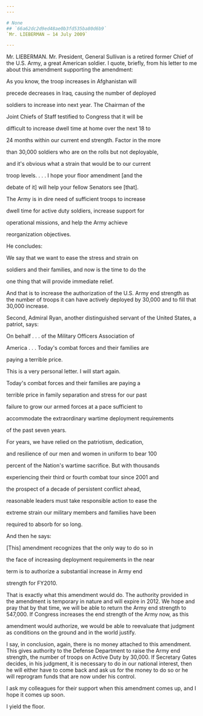 ```yaml
---
---

# None
## `66a62dc2d9ed48ae0b3fd535ba80d6b9`
`Mr. LIEBERMAN — 14 July 2009`

---
```



Mr. LIEBERMAN. Mr. President, General Sullivan is a retired former 
Chief of the U.S. Army, a great American soldier. I quote, briefly, 
from his letter to me about this amendment supporting the amendment:




 As you know, the troop increases in Afghanistan will 


 precede decreases in Iraq, causing the number of deployed 


 soldiers to increase into next year. The Chairman of the 


 Joint Chiefs of Staff testified to Congress that it will be 


 difficult to increase dwell time at home over the next 18 to 


 24 months within our current end strength. Factor in the more 


 than 30,000 soldiers who are on the rolls but not deployable, 


 and it's obvious what a strain that would be to our current 


 troop levels. . . . I hope your floor amendment [and the 


 debate of it] will help your fellow Senators see [that].



 The Army is in dire need of sufficient troops to increase 


 dwell time for active duty soldiers, increase support for 


 operational missions, and help the Army achieve 


 reorganization objectives.


He concludes:




 We say that we want to ease the stress and strain on 


 soldiers and their families, and now is the time to do the 


 one thing that will provide immediate relief.


And that is to increase the authorization of the U.S. Army end 
strength as the number of troops it can have actively deployed by 
30,000 and to fill that 30,000 increase.

Second, Admiral Ryan, another distinguished servant of the United 
States, a patriot, says:




 On behalf . . . of the Military Officers Association of 


 America . . . Today's combat forces and their families are 


 paying a terrible price.


This is a very personal letter. I will start again.




 Today's combat forces and their families are paying a 


 terrible price in family separation and stress for our past 


 failure to grow our armed forces at a pace sufficient to 


 accommodate the extraordinary wartime deployment requirements 


 of the past seven years.



 For years, we have relied on the patriotism, dedication, 


 and resilience of our men and women in uniform to bear 100 


 percent of the Nation's wartime sacrifice. But with thousands 


 experiencing their third or fourth combat tour since 2001 and 


 the prospect of a decade of persistent conflict ahead, 


 reasonable leaders must take responsible action to ease the 


 extreme strain our military members and families have been 


 required to absorb for so long.


And then he says:




 [This] amendment recognizes that the only way to do so in 


 the face of increasing deployment requirements in the near 


 term is to authorize a substantial increase in Army end 


 strength for FY2010.


That is exactly what this amendment would do. The authority provided 
in the amendment is temporary in nature and will expire in 2012. We 
hope and pray that by that time, we will be able to return the Army end 
strength to 547,000. If Congress increases the end strength of the Army 
now, as this


amendment would authorize, we would be able to reevaluate that judgment 
as conditions on the ground and in the world justify.

I say, in conclusion, again, there is no money attached to this 
amendment. This gives authority to the Defense Department to raise the 
Army end strength, the number of troops on Active Duty by 30,000. If 
Secretary Gates decides, in his judgment, it is necessary to do in our 
national interest, then he will either have to come back and ask us for 
the money to do so or he will reprogram funds that are now under his 
control.

I ask my colleagues for their support when this amendment comes up, 
and I hope it comes up soon.

I yield the floor.